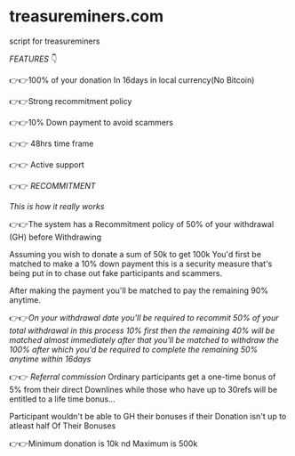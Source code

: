 # treasureminers.com
script for treasureminers
 
*FEATURES* 👇

👉👉100% of your donation In 16days in local currency(No Bitcoin)

👉👉Strong recommitment policy

👉👉10% Down payment to avoid scammers

👉👉 48hrs time frame

👉👉 Active support



👉👉 *RECOMMITMENT*

*This is how it really works*

👉👉The system has a  Recommitment policy of 50% of your withdrawal (GH) before Withdrawing 

Assuming you wish to donate a sum of 50k to get 100k 
  You'd first be matched to make a 10% down payment this is a security measure that's being put in to chase out fake participants and scammers.

After making the payment  you'll be matched to pay the remaining 90% anytime.

👉👉*On your withdrawal date you'll be required to recommit 50% of your total withdrawal in this process 10% first then the remaining 40%  will be matched almost immediately after that you'll be matched to withdraw the 100% after which you'd be required to complete the remaining 50% anytime within 16days*



👉👉 *Referral commission*
Ordinary participants get a one-time bonus of 5% from their direct Downlines while those who have up to 30refs will be entitled to a life time bonus...

Participant wouldn't be able to GH their bonuses if their Donation isn't up to atleast half Of Their Bonuses


👉👉Minimum donation is 10k nd Maximum is 500k
